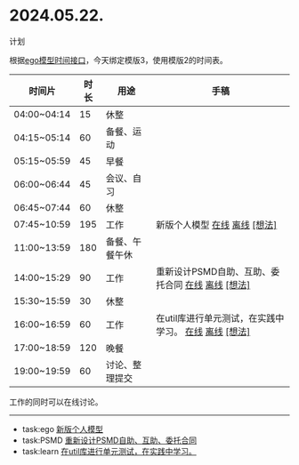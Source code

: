 # 2024.05.22.
计划  

根据[ego模型时间接口](https://gitee.com/hyg/blog/blob/master/timeflow.md)，今天绑定模版3，使用模版2的时间表。

| 时间片 | 时长 | 用途 | 手稿 |
| --- | --- | --- | --- |
| 04:00~04:14 | 15 | 休整 |  |
| 04:15~05:14 | 60 | 备餐、运动 |  |
| 05:15~05:59 | 45 | 早餐 |  |
| 06:00~06:44 | 45 | 会议、自习 |  |
| 06:45~07:44 | 60 | 休整 |  |
| 07:45~10:59 | 195 | 工作 | 新版个人模型  [在线](http://simp.ly/p/3GXNTh) [离线](../../draft/2024/05/20240522074500.md) <a href="mailto:huangyg@mars22.com?subject=关于2024.05.22.[新版个人模型]任务&body=日期: 20240522%0D%0A序号: 5%0D%0A手稿:../../draft/2024/05/20240522074500.md%0D%0A---请勿修改邮件主题及以上内容 从下一行开始写您的想法---%0D%0A">[想法]</a> |
| 11:00~13:59 | 180 | 备餐、午餐午休 |  |
| 14:00~15:29 | 90 | 工作 | 重新设计PSMD自助、互助、委托合同  [在线](http://simp.ly/p/lsBYG9) [离线](../../draft/2024/05/20240522140000.md) <a href="mailto:huangyg@mars22.com?subject=关于2024.05.22.[重新设计PSMD自助、互助、委托合同]任务&body=日期: 20240522%0D%0A序号: 7%0D%0A手稿:../../draft/2024/05/20240522140000.md%0D%0A---请勿修改邮件主题及以上内容 从下一行开始写您的想法---%0D%0A">[想法]</a> |
| 15:30~15:59 | 30 | 休整 |  |
| 16:00~16:59 | 60 | 工作 | 在util库进行单元测试，在实践中学习。  [在线](http://simp.ly/p/MpcbHD) [离线](../../draft/2024/05/20240522160000.md) <a href="mailto:huangyg@mars22.com?subject=关于2024.05.22.[在util库进行单元测试，在实践中学习。]任务&body=日期: 20240522%0D%0A序号: 9%0D%0A手稿:../../draft/2024/05/20240522160000.md%0D%0A---请勿修改邮件主题及以上内容 从下一行开始写您的想法---%0D%0A">[想法]</a> |
| 17:00~18:59 | 120 | 晚餐 |  |
| 19:00~19:59 | 60 | 讨论、整理提交 |  |

工作的同时可以在线讨论。

---

- task:ego  [新版个人模型](../../../draft/2024/05/20240522074500.md)
- task:PSMD  [重新设计PSMD自助、互助、委托合同](../../../draft/2024/05/20240522140000.md)
- task:learn  [在util库进行单元测试，在实践中学习。](../../../draft/2024/05/20240522160000.md)
